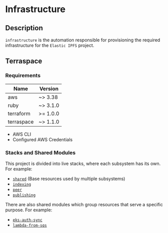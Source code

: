 # Infrastructure

## Description

`infrastructure` is the automation responsible for provisioning the required infrastructure for the `Elastic IPFS` project.

## Terraspace

### Requirements

| Name | Version |
|------|---------|
| aws        | ~> 3.38 |
| ruby       | ~> 3.1.0 |
| terraform  | >= 1.0.0 |
| terraspace | ~> 1.1.0 |

- AWS CLI 
- Configured AWS Credentials

### Stacks and Shared Modules

This project is divided into live stacks, where each subsystem has its own. For example:

- [`shared`](terraspace/app/stacks/shared/shared.md) (Base resources used by multiple subsystems)
- [`indexing`](terraspace/app/stacks/indexing/indexing.md)
- [`peer`](terraspace/app/stacks/peer/peer.md)
- [`publishing`](terraspace/app/stacks/publishing/publishing.md)

There are also shared modules which group resources that serve a specific purpose. For example:

- [`eks-auth-sync`](terraspace/app/modules/eks-auth-sync/README.md)
- [`lambda-from-sqs`](terraspace/app/modules/lambda-from-sqs/README.md)
